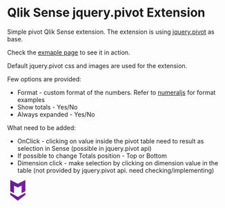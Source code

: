 Qlik Sense jquery.pivot Extension
=================================

Simple pivot Qlik Sense extension. 
The extension is using [jquery.pivot](https://github.com/janusschmidt/jquery.pivot) as base.

Check the [exmaple page](http://metalogic.dk/jquery.pivot/demo/demo.htm) to see it in action. 

Default jquery.pivot css and images are used for the extension.

Few options are provided:
* Format - custom format of the numbers. Refer to [numeraljs](http://numeraljs.com) for format examples
* Show totals - Yes/No
* Always expanded - Yes/No

What need to be added:
* OnClick - clicking on value inside the pivot table need to result as selection in Sense (possible in jquery.pivot api)
* If possible to change Totals position - Top or Bottom
* Dimension click - make selection by clicking on dimension value in the table (not provided by jquery.pivot api. need checking/implementing)

![Screenshot](https://github.com/adam-p/markdown-here/raw/master/src/common/images/icon48.png "Screenshot")
